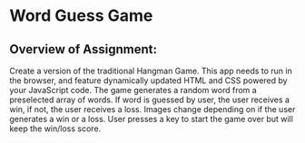 # Word Guess Game

## Overview of Assignment: ##

Create a version of the traditional Hangman Game. This app needs to run in the browser, and feature dynamically updated HTML and CSS powered by your JavaScript code. The game generates a random word from a preselected array of words. If word is guessed by user, the user receives a win, if not, the user receives a loss. Images change depending on if the user generates a win or a loss. User presses a key to start the game over but will keep the win/loss score.
